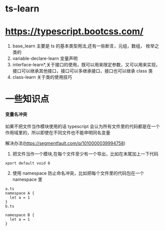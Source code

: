 # ts-learn

# https://typescript.bootcss.com/

1. base_learn 主要是 ts 的基本类型用法,还有一些断言，元组，数组， 枚举之类的
2. variable-declare-learn 变量声明
3. interface-learn\*,关于接口的使用，既可以用来限定参数，又可以用来实现，接口可以继承其他接口，接口可以多继承接口，接口也可以继承 class 类
4. class-learn 关于类的使用技巧

# 一些知识点

#### 变量名冲突

如果不把文件当作模块使用的话 typescript 会认为所有文件里的代码都是在一个作用域里的，所以即使在不同文件也不能申明同名变量

解决办法(https://segmentfault.com/q/1010000039994758)

1. 把文件当作一个模块,在每个文件至少有一个导出，比如在末尾加上一下代码

`xport default void 0`

2. 使用 namespace 防止命名冲突，比如把每个文件里的代码包在一个 namespace 里

```
a.ts
namespace A {
  let a = 1
}
b.ts

namespace B {
  let a = 1
}
```
